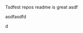 Tsdfest repos readme is great asdf







asdfasdfd




d

































































































































